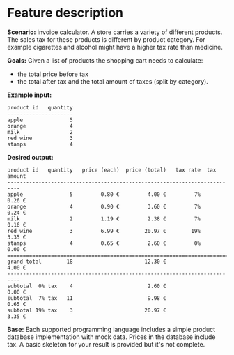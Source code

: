 # Feature description

**Scenario:** invoice calculator.
A store carries a variety of different products. The sales tax for these products is different by product category.
For example cigarettes and alcohol might have a higher tax rate than medicine.

**Goals:** Given a list of products the shopping cart needs to calculate:
* the total price before tax
* the total after tax and the total amount of taxes (split by category).

**Example input:**
```
product id   quantity
---------------------
apple               5
orange              4
milk                2
red wine            3
stamps              4
```

**Desired output:**
```
product id   quantity   price (each)  price (total)   tax rate  tax amount
--------------------------------------------------------------------------
apple               5         0.80 €         4.00 €         7%      0.26 €
orange              4         0.90 €         3.60 €         7%      0.24 €
milk                2         1.19 €         2.38 €         7%      0.16 €
red wine            3         6.99 €        20.97 €        19%      3.35 €
stamps              4         0.65 €         2.60 €         0%      0.00 €
==========================================================================
grand total        18                       12.30 €                 4.00 €
--------------------------------------------------------------------------
subtotal  0% tax    4                        2.60 €                 0.00 €
subtotal  7% tax   11                        9.98 €                 0.65 €
subtotal 19% tax    3                       20.97 €                 3.35 €
```

**Base:** Each supported programming language includes a simple product database implementation with mock data. Prices in the database include tax. A basic skeleton for your result is provided but it's not complete.

